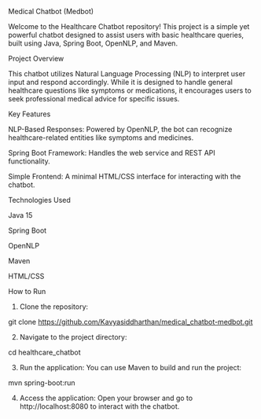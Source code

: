 Medical Chatbot (Medbot)

Welcome to the Healthcare Chatbot repository! This project is a simple yet powerful chatbot designed to assist users with basic healthcare queries, built using Java, Spring Boot, OpenNLP, and Maven.

Project Overview

This chatbot utilizes Natural Language Processing (NLP) to interpret user input and respond accordingly. While it is designed to handle general healthcare questions like symptoms or medications, it encourages users to seek professional medical advice for specific issues.

Key Features

NLP-Based Responses: Powered by OpenNLP, the bot can recognize healthcare-related entities like symptoms and medicines.

Spring Boot Framework: Handles the web service and REST API functionality.

Simple Frontend: A minimal HTML/CSS interface for interacting with the chatbot.


Technologies Used

Java 15

Spring Boot

OpenNLP

Maven

HTML/CSS


How to Run

1. Clone the repository:

git clone https://github.com/Kavyasiddharthan/medical_chatbot-medbot.git


2. Navigate to the project directory:

cd healthcare_chatbot


3. Run the application: You can use Maven to build and run the project:

mvn spring-boot:run


4. Access the application: Open your browser and go to http://localhost:8080 to interact with the chatbot.
